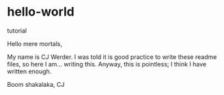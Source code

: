 # hello-world
tutorial

Hello mere mortals,

My name is CJ Werder. I was told it is good practice to write these readme files, so here I am... writing this.
Anyway, this is pointless; I think I have written enough.

Boom shakalaka,
CJ

